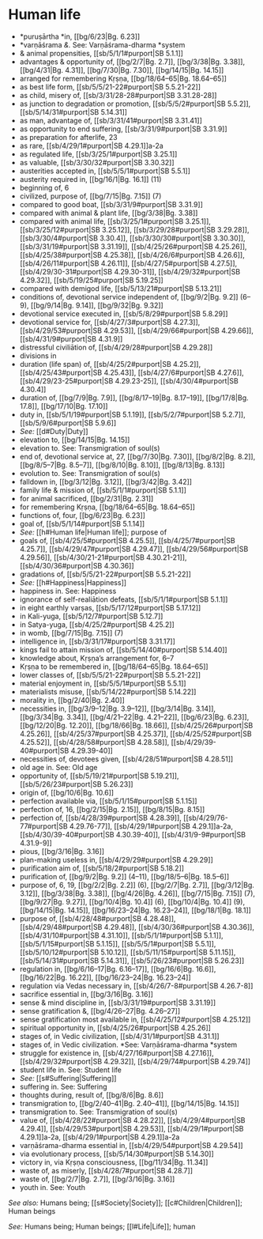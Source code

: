 # Human life

* *puruṣārtha *in, [[bg/6/23|Bg. 6.23]]
* *varṇāśrama *&.* See: Varṇāśrama-dharma *system 
* & animal propensities, [[sb/5/1/1#purport|SB 5.1.1]]
* advantages & opportunity of, [[bg/2/7|Bg. 2.7]], [[bg/3/38|Bg. 3.38]], [[bg/4/31|Bg. 4.31]], [[bg/7/30|Bg. 7.30]], [[bg/14/15|Bg. 14.15]]
* arranged for remembering Kṛṣṇa, [[bg/18/64–65|Bg. 18.64–65]]
* as best life form, [[sb/5/5/21-22#purport|SB 5.5.21-22]]
* as child, misery of, [[sb/3/31/28-28#purport|SB 3.31.28-28]]
* as junction to degradation or promotion, [[sb/5/5/2#purport|SB 5.5.2]], [[sb/5/14/31#purport|SB 5.14.31]]
* as man, advantage of, [[sb/3/31/41#purport|SB 3.31.41]]
* as opportunity to end suffering, [[sb/3/31/9#purport|SB 3.31.9]]
* as preparation for afterlife, 23 
* as rare, [[sb/4/29/1#purport|SB 4.29.1]]a-2a
* as regulated life, [[sb/3/25/1#purport|SB 3.25.1]]
* as valuable, [[sb/3/30/32#purport|SB 3.30.32]]
* austerities accepted in, [[sb/5/5/1#purport|SB 5.5.1]]
* austerity required in, [[bg/16/1|Bg. 16.1]] (11)
* beginning of, 6 
* civilized, purpose of, [[bg/7/15|Bg. 7.15]] (7)
* compared to good boat, [[sb/3/31/9#purport|SB 3.31.9]]
* compared with animal & plant life, [[bg/3/38|Bg. 3.38]]
* compared with animal life, [[sb/3/25/1#purport|SB 3.25.1]], [[sb/3/25/12#purport|SB 3.25.12]], [[sb/3/29/28#purport|SB 3.29.28]], [[sb/3/30/4#purport|SB 3.30.4]], [[sb/3/30/30#purport|SB 3.30.30]], [[sb/3/31/19#purport|SB 3.31.19]], [[sb/4/25/26#purport|SB 4.25.26]], [[sb/4/25/38#purport|SB 4.25.38]], [[sb/4/26/6#purport|SB 4.26.6]], [[sb/4/26/11#purport|SB 4.26.11]], [[sb/4/27/5#purport|SB 4.27.5]], [[sb/4/29/30-31#purport|SB 4.29.30-31]], [[sb/4/29/32#purport|SB 4.29.32]], [[sb/5/19/25#purport|SB 5.19.25]]
* compared with demigod life, [[sb/5/13/21#purport|SB 5.13.21]]
* conditions of, devotional service independent of, [[bg/9/2|Bg. 9.2]] (6–9), [[bg/9/14|Bg. 9.14]], [[bg/9/32|Bg. 9.32]]
* devotional service executed in, [[sb/5/8/29#purport|SB 5.8.29]]
* devotional service for, [[sb/4/27/3#purport|SB 4.27.3]], [[sb/4/29/53#purport|SB 4.29.53]], [[sb/4/29/66#purport|SB 4.29.66]], [[sb/4/31/9#purport|SB 4.31.9]]
* distressful civiliātion of, [[sb/4/29/28#purport|SB 4.29.28]]
* divisions in 
* duration (life span) of, [[sb/4/25/2#purport|SB 4.25.2]], [[sb/4/25/43#purport|SB 4.25.43]], [[sb/4/27/6#purport|SB 4.27.6]], [[sb/4/29/23-25#purport|SB 4.29.23-25]], [[sb/4/30/4#purport|SB 4.30.4]]
* duration of, [[bg/7/9|Bg. 7.9]], [[bg/8/17–19|Bg. 8.17–19]], [[bg/17/8|Bg. 17.8]], [[bg/17/10|Bg. 17.10]]
* duty in, [[sb/5/1/19#purport|SB 5.1.19]], [[sb/5/2/7#purport|SB 5.2.7]], [[sb/5/9/6#purport|SB 5.9.6]]
* *See:* [[d#Duty|Duty]] 
* elevation to, [[bg/14/15|Bg. 14.15]]
* elevation to. See: Transmigration of soul(s) 
* end of, devotional service at, 27, [[bg/7/30|Bg. 7.30]], [[bg/8/2|Bg. 8.2]], [[bg/8/5–7|Bg. 8.5–7]], [[bg/8/10|Bg. 8.10]], [[bg/8/13|Bg. 8.13]]
* evolution to. See: Transmigration of soul(s) 
* falldown in, [[bg/3/12|Bg. 3.12]], [[bg/3/42|Bg. 3.42]]
* family life & mission of, [[sb/5/1/1#purport|SB 5.1.1]]
* for animal sacrificed, [[bg/2/31|Bg. 2.31]]
* for remembering Kṛṣṇa, [[bg/18/64–65|Bg. 18.64–65]]
* functions of, four, [[bg/6/23|Bg. 6.23]]
* goal of, [[sb/5/1/14#purport|SB 5.1.14]]
* *See:* [[h#Human life|Human life]]; purpose of 
* goals of, [[sb/4/25/5#purport|SB 4.25.5]], [[sb/4/25/7#purport|SB 4.25.7]], [[sb/4/29/47#purport|SB 4.29.47]], [[sb/4/29/56#purport|SB 4.29.56]], [[sb/4/30/21-21#purport|SB 4.30.21-21]], [[sb/4/30/36#purport|SB 4.30.36]]
* gradations of, [[sb/5/5/21-22#purport|SB 5.5.21-22]]
* *See:* [[h#Happiness|Happiness]] 
* happiness in. See: Happiness 
* ignorance of self-realiātion defeats, [[sb/5/1/1#purport|SB 5.1.1]]
* in eight earthly varṣas, [[sb/5/17/12#purport|SB 5.17.12]]
* in Kali-yuga, [[sb/5/12/7#purport|SB 5.12.7]]
* in Satya-yuga, [[sb/4/25/2#purport|SB 4.25.2]]
* in womb, [[bg/7/15|Bg. 7.15]] (7)
* intelligence in, [[sb/3/31/17#purport|SB 3.31.17]]
* kings fail to attain mission of, [[sb/5/14/40#purport|SB 5.14.40]]
* knowledge about, Kṛṣṇa’s arrangement for, 6–7 
* Kṛṣṇa to be remembered in, [[bg/18/64–65|Bg. 18.64–65]]
* lower classes of, [[sb/5/5/21-22#purport|SB 5.5.21-22]]
* material enjoyment in, [[sb/5/5/1#purport|SB 5.5.1]]
* materialists misuse, [[sb/5/14/22#purport|SB 5.14.22]]
* morality in, [[bg/2/40|Bg. 2.40]]
* necessities in, [[bg/3/9–12|Bg. 3.9–12]], [[bg/3/14|Bg. 3.14]], [[bg/3/34|Bg. 3.34]], [[bg/4/21–22|Bg. 4.21–22]], [[bg/6/23|Bg. 6.23]], [[bg/12/20|Bg. 12.20]], [[bg/18/66|Bg. 18.66]], [[sb/4/25/26#purport|SB 4.25.26]], [[sb/4/25/37#purport|SB 4.25.37]], [[sb/4/25/52#purport|SB 4.25.52]], [[sb/4/28/58#purport|SB 4.28.58]], [[sb/4/29/39-40#purport|SB 4.29.39-40]]
* necessities of, devotees given, [[sb/4/28/51#purport|SB 4.28.51]]
* old age in. See: Old age 
* opportunity of, [[sb/5/19/21#purport|SB 5.19.21]], [[sb/5/26/23#purport|SB 5.26.23]]
* origin of, [[bg/10/6|Bg. 10.6]]
* perfection available via, [[sb/5/1/15#purport|SB 5.1.15]]
* perfection of, 16, [[bg/2/15|Bg. 2.15]], [[bg/8/15|Bg. 8.15]]
* perfection of, [[sb/4/28/39#purport|SB 4.28.39]], [[sb/4/29/76-77#purport|SB 4.29.76-77]], [[sb/4/29/1#purport|SB 4.29.1]]a-2a, [[sb/4/30/39-40#purport|SB 4.30.39-40]], [[sb/4/31/9-9#purport|SB 4.31.9-9]]
* pious, [[bg/3/16|Bg. 3.16]]
* plan-making useless in, [[sb/4/29/29#purport|SB 4.29.29]]
* purification aim of, [[sb/5/18/2#purport|SB 5.18.2]]
* purification of, [[bg/9/2|Bg. 9.2]] (4–11), [[bg/18/5–6|Bg. 18.5–6]]
* purpose of, 6, 19, [[bg/2/2|Bg. 2.2]] (6), [[bg/2/7|Bg. 2.7]], [[bg/3/12|Bg. 3.12]], [[bg/3/38|Bg. 3.38]], [[bg/4/26|Bg. 4.26]], [[bg/7/15|Bg. 7.15]] (7), [[bg/9/27|Bg. 9.27]], [[bg/10/4|Bg. 10.4]] (6), [[bg/10/4|Bg. 10.4]] (9), [[bg/14/15|Bg. 14.15]], [[bg/16/23–24|Bg. 16.23–24]], [[bg/18/1|Bg. 18.1]]
* purpose of, [[sb/4/28/48#purport|SB 4.28.48]], [[sb/4/29/48#purport|SB 4.29.48]], [[sb/4/30/36#purport|SB 4.30.36]], [[sb/4/31/10#purport|SB 4.31.10]], [[sb/5/1/1#purport|SB 5.1.1]], [[sb/5/1/15#purport|SB 5.1.15]], [[sb/5/5/1#purport|SB 5.5.1]], [[sb/5/10/12#purport|SB 5.10.12]], [[sb/5/11/15#purport|SB 5.11.15]], [[sb/5/14/31#purport|SB 5.14.31]], [[sb/5/26/23#purport|SB 5.26.23]]
* regulation in, [[bg/6/16–17|Bg. 6.16–17]], [[bg/16/6|Bg. 16.6]], [[bg/16/22|Bg. 16.22]], [[bg/16/23–24|Bg. 16.23–24]]
* regulation via Vedas necessary in, [[sb/4/26/7-8#purport|SB 4.26.7-8]]
* sacrifice essential in, [[bg/3/16|Bg. 3.16]]
* sense & mind discipline in, [[sb/3/31/19#purport|SB 3.31.19]]
* sense gratification &, [[bg/4/26–27|Bg. 4.26–27]]
* sense gratification most available in, [[sb/4/25/12#purport|SB 4.25.12]]
* spiritual opportunity in, [[sb/4/25/26#purport|SB 4.25.26]]
* stages of, in Vedic civilization, [[sb/4/31/1#purport|SB 4.31.1]]
* stages of, in Vedic civilization. *See: Varṇāśrama-dharma *system 
* struggle for existence in, [[sb/4/27/16#purport|SB 4.27.16]], [[sb/4/29/32#purport|SB 4.29.32]], [[sb/4/29/74#purport|SB 4.29.74]]
* student life in. See: Student life 
* *See:* [[s#Suffering|Suffering]] 
* suffering in. See: Suffering 
* thoughts during, result of, [[bg/8/6|Bg. 8.6]]
* transmigration to, [[bg/2/40–41|Bg. 2.40–41]], [[bg/14/15|Bg. 14.15]]
* transmigration to. See: Transmigration of soul(s) 
* value of, [[sb/4/28/22#purport|SB 4.28.22]], [[sb/4/29/4#purport|SB 4.29.4]], [[sb/4/29/53#purport|SB 4.29.53]], [[sb/4/29/1#purport|SB 4.29.1]]a-2a, [[sb/4/29/1#purport|SB 4.29.1]]a-2a
* varṇāśrama-dharma essential in, [[sb/4/29/54#purport|SB 4.29.54]]
* via evolutionary process, [[sb/5/14/30#purport|SB 5.14.30]]
* victory in, via Kṛṣṇa consciousness, [[bg/11/34|Bg. 11.34]]
* waste of, as miserly, [[sb/4/28/7#purport|SB 4.28.7]]
* waste of, [[bg/2/7|Bg. 2.7]], [[bg/3/16|Bg. 3.16]]
* youth in. See: Youth 

*See also:* Humans being; [[s#Society|Society]]; [[c#Children|Children]]; Human beings

*See:* Humans being; Human beings; [[l#Life|Life]]; human
